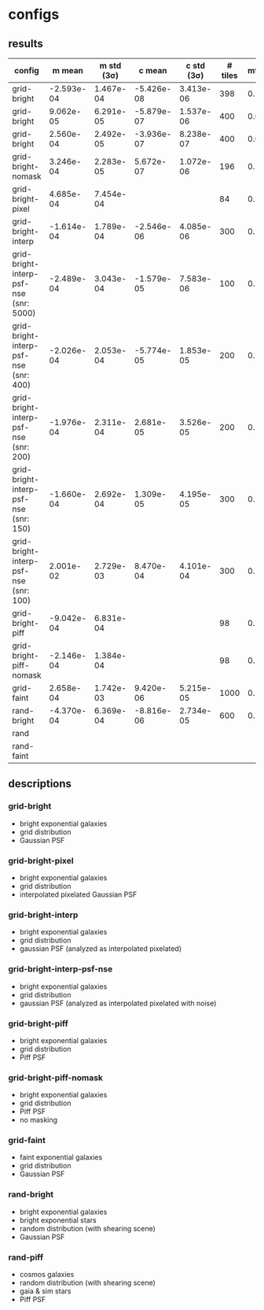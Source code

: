 # configs

## results

| config | m mean | m std (3σ) | c mean | c std (3σ) | # tiles | mfrac |
|---|---|---|---|---|---|---|
| grid-bright | -2.593e-04 | 1.467e-04 | -5.426e-08 | 3.413e-06 | 398 | 0.1 |
| grid-bright | 9.062e-05 | 6.291e-05 | -5.879e-07 | 1.537e-06 | 400 | 0.03 |
| grid-bright | 2.560e-04 | 2.492e-05 | -3.936e-07 | 8.238e-07 | 400 | 0.01 |
| grid-bright-nomask | 3.246e-04 | 2.283e-05 | 5.672e-07 | 1.072e-06 | 196 | 0.1 |
| grid-bright-pixel | 4.685e-04 | 7.454e-04 |  |  | 84 | 0.1 |
| grid-bright-interp | -1.614e-04 | 1.789e-04 | -2.546e-06 | 4.085e-06 | 300 | 0.1 |
| grid-bright-interp-psf-nse (snr: 5000) | -2.489e-04 | 3.043e-04 | -1.579e-05 | 7.583e-06 | 100 | 0.1 |
| grid-bright-interp-psf-nse (snr: 400) | -2.026e-04 | 2.053e-04 | -5.774e-05 | 1.853e-05 | 200 | 0.1 |
| grid-bright-interp-psf-nse (snr: 200) | -1.976e-04 | 2.311e-04 | 2.681e-05 | 3.526e-05 | 200 | 0.1 |
| grid-bright-interp-psf-nse (snr: 150) | -1.660e-04 | 2.692e-04 | 1.309e-05 | 4.195e-05 | 300 | 0.1 |
| grid-bright-interp-psf-nse (snr: 100) | 2.001e-02 | 2.729e-03 | 8.470e-04 | 4.101e-04 | 300 | 0.1 |
| grid-bright-piff | -9.042e-04 | 6.831e-04 |  |  | 98 | 0.1 |
| grid-bright-piff-nomask | -2.146e-04 | 1.384e-04 |  |  | 98 | 0.1 |
| grid-faint | 2.658e-04 | 1.742e-03 | 9.420e-06 | 5.215e-05 | 1000 | 0.1 |
| rand-bright | -4.370e-04 | 6.369e-04 | -8.816e-06 | 2.734e-05 | 600 | 0.1 |
| rand |  |  |  |  |  |  |
| rand-faint |  |  |  |  |  |  |

## descriptions

### grid-bright

- bright exponential galaxies
- grid distribution
- Gaussian PSF

### grid-bright-pixel

- bright exponential galaxies
- grid distribution
- interpolated pixelated Gaussian PSF

### grid-bright-interp

- bright exponential galaxies
- grid distribution
- gaussian PSF (analyzed as interpolated pixelated)

### grid-bright-interp-psf-nse

- bright exponential galaxies
- grid distribution
- gaussian PSF (analyzed as interpolated pixelated with noise)

### grid-bright-piff

- bright exponential galaxies
- grid distribution
- Piff PSF

### grid-bright-piff-nomask

- bright exponential galaxies
- grid distribution
- Piff PSF
- no masking

### grid-faint

- faint exponential galaxies
- grid distribution
- Gaussian PSF

### rand-bright

- bright exponential galaxies
- bright exponential stars
- random distribution (with shearing scene)
- Gaussian PSF

### rand-piff

- cosmos galaxies
- random distribution (with shearing scene)
- gaia & sim stars
- Piff PSF
